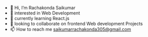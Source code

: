 - 👋 Hi, I’m Rachakonda Saikumar
- 👀 interested in Web Development
- 🌱 currently learning React.js
- 💞️ looking to collaborate on frontend Web development Projects
- 📫 How to reach me saikumarrachakonda305@gmail.com
